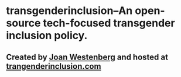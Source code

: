 # transgenderinclusion–An open-source tech-focused transgender inclusion policy.
## Created by [Joan Westenberg](https://www.joanwestenberg.com/) and hosted at [trangenderinclusion.com](https://www.transgenderinclusion.com/)
